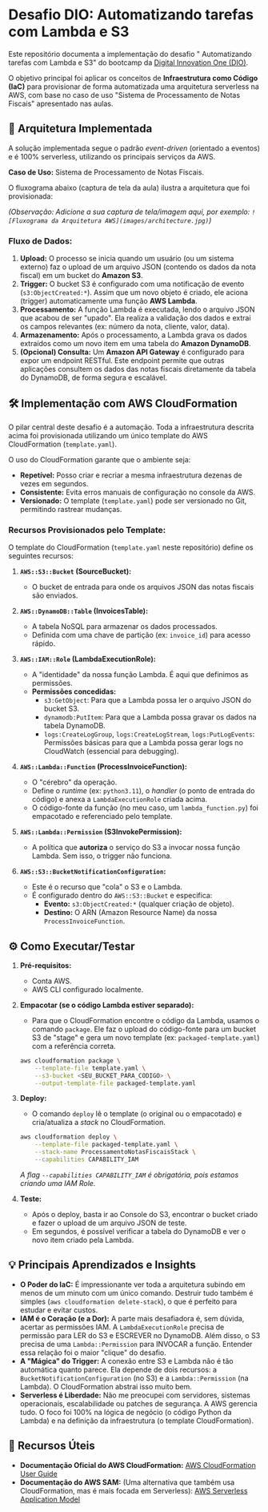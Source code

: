 # Desafio DIO: Automatizando tarefas com Lambda e S3

Este repositório documenta a implementação do desafio " Automatizando tarefas com Lambda e S3" do bootcamp da [Digital Innovation One (DIO)](https://www.dio.me/).

O objetivo principal foi aplicar os conceitos de **Infraestrutura como Código (IaC)** para provisionar de forma automatizada uma arquitetura serverless na AWS, com base no caso de uso "Sistema de Processamento de Notas Fiscais" apresentado nas aulas.

## 🚀 Arquitetura Implementada

A solução implementada segue o padrão *event-driven* (orientado a eventos) e é 100% serverless, utilizando os principais serviços da AWS.

**Caso de Uso:** Sistema de Processamento de Notas Fiscais.

O fluxograma abaixo (captura de tela da aula) ilustra a arquitetura que foi provisionada:

*(Observação: Adicione a sua captura de tela/imagem aqui, por exemplo: `![Fluxograma da Arquitetura AWS](images/architecture.jpg)`)*

### Fluxo de Dados:

1.  **Upload:** O processo se inicia quando um usuário (ou um sistema externo) faz o upload de um arquivo JSON (contendo os dados da nota fiscal) em um bucket do **Amazon S3**.
2.  **Trigger:** O bucket S3 é configurado com uma notificação de evento (`s3:ObjectCreated:*`). Assim que um novo objeto é criado, ele aciona (trigger) automaticamente uma função **AWS Lambda**.
3.  **Processamento:** A função Lambda é executada, lendo o arquivo JSON que acabou de ser "upado". Ela realiza a validação dos dados e extrai os campos relevantes (ex: número da nota, cliente, valor, data).
4.  **Armazenamento:** Após o processamento, a Lambda grava os dados extraídos como um novo item em uma tabela do **Amazon DynamoDB**.
5.  **(Opcional) Consulta:** Um **Amazon API Gateway** é configurado para expor um endpoint RESTful. Este endpoint permite que outras aplicações consultem os dados das notas fiscais diretamente da tabela do DynamoDB, de forma segura e escalável.

## 🛠️ Implementação com AWS CloudFormation

O pilar central deste desafio é a automação. Toda a infraestrutura descrita acima foi provisionada utilizando um único template do AWS CloudFormation (`template.yaml`).

O uso do CloudFormation garante que o ambiente seja:
* **Repetível:** Posso criar e recriar a mesma infraestrutura dezenas de vezes em segundos.
* **Consistente:** Evita erros manuais de configuração no console da AWS.
* **Versionado:** O template (`template.yaml`) pode ser versionado no Git, permitindo rastrear mudanças.

### Recursos Provisionados pelo Template:

O template do CloudFormation (`template.yaml` neste repositório) define os seguintes recursos:

1.  **`AWS::S3::Bucket` (SourceBucket):**
    * O bucket de entrada para onde os arquivos JSON das notas fiscais são enviados.

2.  **`AWS::DynamoDB::Table` (InvoicesTable):**
    * A tabela NoSQL para armazenar os dados processados.
    * Definida com uma chave de partição (ex: `invoice_id`) para acesso rápido.

3.  **`AWS::IAM::Role` (LambdaExecutionRole):**
    * A "identidade" da nossa função Lambda. É aqui que definimos as permissões.
    * **Permissões concedidas:**
        * `s3:GetObject`: Para que a Lambda possa ler o arquivo JSON do bucket S3.
        * `dynamodb:PutItem`: Para que a Lambda possa gravar os dados na tabela DynamoDB.
        * `logs:CreateLogGroup`, `logs:CreateLogStream`, `logs:PutLogEvents`: Permissões básicas para que a Lambda possa gerar logs no CloudWatch (essencial para debugging).

4.  **`AWS::Lambda::Function` (ProcessInvoiceFunction):**
    * O "cérebro" da operação.
    * Define o *runtime* (ex: `python3.11`), o *handler* (o ponto de entrada do código) e anexa a `LambdaExecutionRole` criada acima.
    * O código-fonte da função (no meu caso, um `lambda_function.py`) foi empacotado e referenciado pelo template.

5.  **`AWS::Lambda::Permission` (S3InvokePermission):**
    * A política que **autoriza** o serviço do S3 a invocar nossa função Lambda. Sem isso, o trigger não funciona.

6.  **`AWS::S3::BucketNotificationConfiguration`:**
    * Este é o recurso que "cola" o S3 e o Lambda.
    * É configurado dentro do `AWS::S3::Bucket` e especifica:
        * **Evento:** `s3:ObjectCreated:*` (qualquer criação de objeto).
        * **Destino:** O ARN (Amazon Resource Name) da nossa `ProcessInvoiceFunction`.

## ⚙️ Como Executar/Testar

1.  **Pré-requisitos:**
    * Conta AWS.
    * AWS CLI configurado localmente.

2.  **Empacotar (se o código Lambda estiver separado):**
    * Para que o CloudFormation encontre o código da Lambda, usamos o comando `package`. Ele faz o upload do código-fonte para um bucket S3 de "stage" e gera um novo template (ex: `packaged-template.yaml`) com a referência correta.
    ```bash
    aws cloudformation package \
        --template-file template.yaml \
        --s3-bucket <SEU_BUCKET_PARA_CODIGO> \
        --output-template-file packaged-template.yaml
    ```

3.  **Deploy:**
    * O comando `deploy` lê o template (o original ou o empacotado) e cria/atualiza a *stack* no CloudFormation.
    ```bash
    aws cloudformation deploy \
        --template-file packaged-template.yaml \
        --stack-name ProcessamentoNotasFiscaisStack \
        --capabilities CAPABILITY_IAM
    ```
    *A flag `--capabilities CAPABILITY_IAM` é obrigatória, pois estamos criando uma IAM Role.*

4.  **Teste:**
    * Após o deploy, basta ir ao Console do S3, encontrar o bucket criado e fazer o upload de um arquivo JSON de teste.
    * Em segundos, é possível verificar a tabela do DynamoDB e ver o novo item criado pela Lambda.

## 💡 Principais Aprendizados e Insights

* **O Poder do IaC:** É impressionante ver toda a arquitetura subindo em menos de um minuto com um único comando. Destruir tudo também é simples (`aws cloudformation delete-stack`), o que é perfeito para estudar e evitar custos.
* **IAM é o Coração (e a Dor):** A parte mais desafiadora é, sem dúvida, acertar as permissões IAM. A `LambdaExecutionRole` precisa de permissão para LER do S3 e ESCREVER no DynamoDB. Além disso, o S3 precisa de uma `Lambda::Permission` para INVOCAR a função. Entender essa relação foi o maior "clique" do desafio.
* **A "Mágica" do Trigger:** A conexão entre S3 e Lambda não é tão automática quanto parece. Ela depende de dois recursos: a `BucketNotificationConfiguration` (no S3) e a `Lambda::Permission` (na Lambda). O CloudFormation abstrai isso muito bem.
* **Serverless é Liberdade:** Não me preocupei com servidores, sistemas operacionais, escalabilidade ou patches de segurança. A AWS gerencia tudo. O foco foi 100% na lógica de negócio (o código Python da Lambda) e na definição da infraestrutura (o template CloudFormation).

## 🔗 Recursos Úteis

* **Documentação Oficial do AWS CloudFormation:** [AWS CloudFormation User Guide](https://docs.aws.amazon.com/pt_br/AWSCloudFormation/latest/UserGuide/aws-template-resource-type-ref.html)
* **Documentação do AWS SAM:** (Uma alternativa que também usa CloudFormation, mas é mais focada em Serverless): [AWS Serverless Application Model](https://aws.amazon.com/pt/serverless/sam/)
